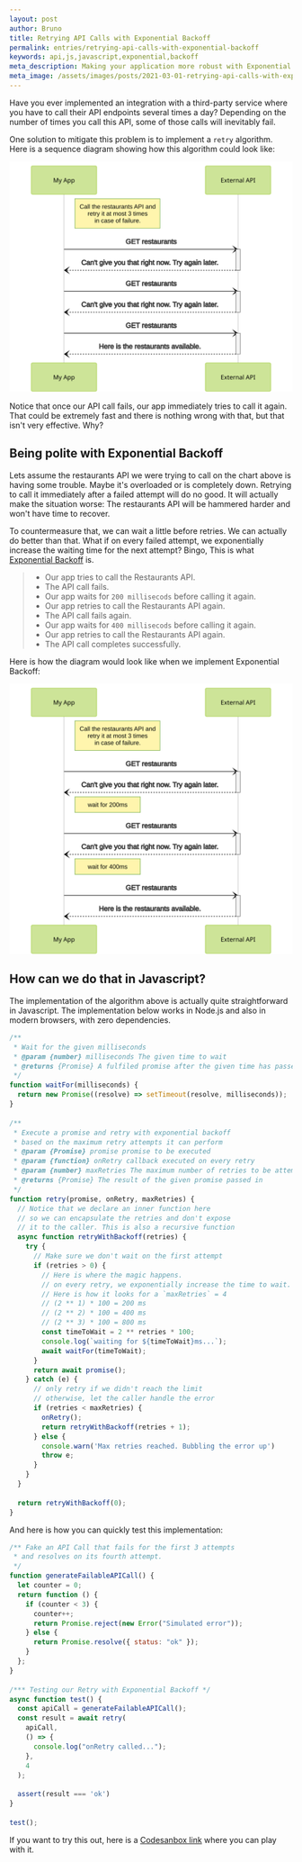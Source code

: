 ```yaml
---
layout: post
author: Bruno
title: Retrying API Calls with Exponential Backoff
permalink: entries/retrying-api-calls-with-exponential-backoff
keywords: api,js,javascript,exponential,backoff
meta_description: Making your application more robust with Exponential Backoff.
meta_image: /assets/images/posts/2021-03-01-retrying-api-calls-with-exponential-backoff.jpg
---
```


Have you ever implemented an integration with a third-party service where you have to call their API endpoints several times a day? Depending on the number of times you call this API, some of those calls will inevitably fail.

One solution to mitigate this problem is to implement a `retry` algorithm. Here is a sequence diagram showing how this algorithm could look like:

![Exponential backoff diagram](/assets/images/posts/api-without-exponential-backoff-diagram.svg)

Notice that once our API call fails, our app immediately tries to call it again. That could be extremely fast and there is nothing wrong with that, but that isn't very effective. Why?

## Being polite with Exponential Backoff

Lets assume the restaurants API we were trying to call on the chart above is having some trouble. Maybe it's overloaded or is completely down. Retrying to call it immediately after a failed attempt will do no good. It will actually make the situation worse: The restaurants API will be hammered harder and won't have time to recover.

To countermeasure that, we can wait a little before retries. We can actually do better than that. What if on every failed attempt, we exponentially increase the waiting time for the next attempt? Bingo, This is what [Exponential Backoff](https://en.wikipedia.org/wiki/Exponential_backoff) is.

> - Our app tries to call the Restaurants API.
> - The API call fails.
> - Our app waits for `200 millisecods` before calling it again.
> - Our app retries to call the Restaurants API again.
> - The API call fails again.
> - Our app waits for `400 millisecods` before calling it again.
> - Our app retries to call the Restaurants API again.
> - The API call completes successfully.

Here is how the diagram would look like when we implement Exponential Backoff:

![Exponential backoff diagram](/assets/images/posts/api-with-exponential-backoff-diagram.svg)

## How can we do that in Javascript?

The implementation of the algorithm above is actually quite straightforward in Javascript. The implementation below works in Node.js and also in modern browsers, with zero dependencies.

```js
/**
 * Wait for the given milliseconds
 * @param {number} milliseconds The given time to wait
 * @returns {Promise} A fulfiled promise after the given time has passed
 */
function waitFor(milliseconds) {
  return new Promise((resolve) => setTimeout(resolve, milliseconds));
}

/**
 * Execute a promise and retry with exponential backoff
 * based on the maximum retry attempts it can perform
 * @param {Promise} promise promise to be executed
 * @param {function} onRetry callback executed on every retry
 * @param {number} maxRetries The maximum number of retries to be attempted
 * @returns {Promise} The result of the given promise passed in
 */
function retry(promise, onRetry, maxRetries) {
  // Notice that we declare an inner function here
  // so we can encapsulate the retries and don't expose
  // it to the caller. This is also a recursive function
  async function retryWithBackoff(retries) {
    try {
      // Make sure we don't wait on the first attempt
      if (retries > 0) {
        // Here is where the magic happens.
        // on every retry, we exponentially increase the time to wait.
        // Here is how it looks for a `maxRetries` = 4
        // (2 ** 1) * 100 = 200 ms
        // (2 ** 2) * 100 = 400 ms
        // (2 ** 3) * 100 = 800 ms
        const timeToWait = 2 ** retries * 100;
        console.log(`waiting for ${timeToWait}ms...`);
        await waitFor(timeToWait);
      }
      return await promise();
    } catch (e) {
      // only retry if we didn't reach the limit
      // otherwise, let the caller handle the error
      if (retries < maxRetries) {
        onRetry();
        return retryWithBackoff(retries + 1);
      } else {
        console.warn('Max retries reached. Bubbling the error up')
        throw e;
      }
    }
  }

  return retryWithBackoff(0);
}
```

And here is how you can quickly test this implementation:

```js
/** Fake an API Call that fails for the first 3 attempts
 * and resolves on its fourth attempt.
 */
function generateFailableAPICall() {
  let counter = 0;
  return function () {
    if (counter < 3) {
      counter++;
      return Promise.reject(new Error("Simulated error"));
    } else {
      return Promise.resolve({ status: "ok" });
    }
  };
}

/*** Testing our Retry with Exponential Backoff */
async function test() {
  const apiCall = generateFailableAPICall();
  const result = await retry(
    apiCall,
    () => {
      console.log("onRetry called...");
    },
    4
  );

  assert(result === 'ok')
}

test();
```

If you want to try this out, here is a [Codesanbox link](https://codesandbox.io/s/exponential-backoff-ziy8h?file=/src/index.js) where you can play with it.
